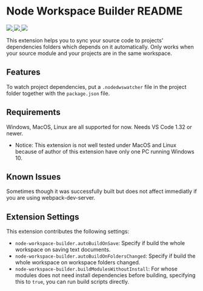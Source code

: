 # Node Workspace Builder README
<p>
  <a href="https://marketplace.visualstudio.com/items?itemName=EmilyWang.node-workspace-builder">
    <img src="https://vsmarketplacebadge.apphb.com/version-short/EmilyWang.node-workspace-builder.svg?style=flat-square">
  </a>
  <a href="https://marketplace.visualstudio.com/items?itemName=EmilyWang.node-workspace-builder">
    <img src="https://vsmarketplacebadge.apphb.com/installs-short/EmilyWang.node-workspace-builder.svg?style=flat-square">
  </a>
  <a href="https://marketplace.visualstudio.com/items?itemName=EmilyWang.node-workspace-builder">
    <img src="https://vsmarketplacebadge.apphb.com/rating-short/EmilyWang.node-workspace-builder.svg?style=flat-square">
  </a>
</p>

This extension helps you to sync your source code to projects' dependencies folders which depends on it automatically. Only works when your source module and your projects are in the same workspace.

## Features

To watch project dependencies, put a `.nodedwswatcher` file in the project folder together with the `package.json` file.

## Requirements

Windows, MacOS, Linux are all supported for now. Needs VS Code 1.32 or newer.
* Notice: This extension is not well tested under MacOS and Linux because of author of this extension have only one PC running Windows 10.

## Known Issues

Sometimes though it was successfully built but does not affect immediatly if you are using webpack-dev-server.

## Extension Settings

This extension contributes the following settings:

* `node-workspace-builder.autoBuildOnSave`: Specify if build the whole workspace on saving text documents.
* `node-workspace-builder.autoBuildOnFoldersChanged`: Specify if build the whole workspace on workspace folders changed.
* `node-workspace-builder.buildModulesWithoutInstall`: For whose modules does not need install dependencies before building, specifying this to `true`, you can run build scripts directly.
